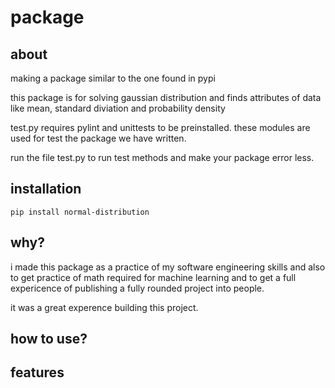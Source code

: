 # package
## about
making a package similar to the one found in pypi 

this package is for solving gaussian distribution and finds attributes of data like mean, standard diviation and probability density

test.py requires pylint and unittests to be preinstalled. these modules are used for test the package we have written.

run the file test.py to run test methods and make your package error less.
## installation
`pip install normal-distribution`


## why?
i made this package as a practice of my software engineering skills and also to get practice of math required for machine learning and to get a full expericence of publishing a fully rounded project into people.

it was a great experence building this project.
## how to use?

## features